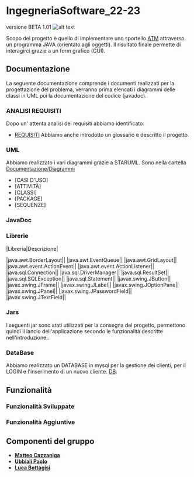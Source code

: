 # IngegneriaSoftware_22-23
versione BETA 1.01
![alt text](https://comunicatidelcredito.it/wp-content/uploads/2019/09/BANCA-D-ITALIA.png)

Scopo del progetto è quello di implementare uno sportello [ATM](https://www.repstatic.it/content/nazionale/img/2021/10/22/144253807-30f920af-3df7-439e-95f7-9e55d5f1a461.jpg) attraverso un programma JAVA (orientato agli oggetti). Il risultato finale permette di interagirci grazie a un form grafico (GUI).

## Documentazione
La seguente documentazione comprende i documenti realizzati per la progettazione del problema, verranno prima elencati i diagrammi delle classi in UML poi la documentazione del codice (javadoc).

### ANALISI REQUISITI
Dopo un' attenta analisi dei requisiti abbiamo identificato:
- [REQUISITI](https://github.com/MatteoCazzaniga/IngegneriaSoftware_22-23/blob/main/Documentazione/Analisi%20Requisiti/ANALISI%20DEI%20REQUISITI.docx)
Abbiamo anche introdotto un glossario e descritto il progetto.

### UML
Abbiamo realizzato i vari diagrammi grazie a STARUML.
Sono nella cartella [Documentazione/Diagrammi](https://github.com/MatteoCazzaniga/IngegneriaSoftware_22-23/tree/main/Documentazione/Diagrammi)
- [CASI D'USO]
- [ATTIVITÀ]
- [CLASSI]
- [PACKAGE]
- [SEQUENZE]

### JavaDoc


### Librerie
|Libreria|Descrizione|

|java.awt.BorderLayout||
|java.awt.EventQueue||
|java.awt.GridLayout||
|java.awt.event.ActionEvent||
|java.awt.event.ActionListener||
|java.sql.Connection||
|ava.sql.DriverManager||
|java.sql.ResultSet||
|java.sql.SQLException||
|java.sql.Statement||
|javax.swing.JButton||
|javax.swing.JFrame||
|javax.swing.JLabel||
|javax.swing.JOptionPane||
|javax.swing.JPanel||
|javax.swing.JPasswordField||
|javax.swing.JTextField||

### Jars
I seguenti jar sono stati utilizzati per la consegna del progetto, permettono quindi il lancio dell'applicazione secondo le funzionalità descritte nell'introduzione..

### DataBase
Abbiamo realizzato un DATABASE in mysql per la gestione dei clienti, per il LOGIN e l'inserimento di un nuovo cliente.
[DB](Code/db/ATM.sql).

## Funzionalità
### Funzionalità Sviluppate
### Funzionalità Aggiuntive


## Componenti del gruppo
- [__Matteo Cazzaniga__](https://github.com/MatteoCazzaniga)
- [__Ubbiali Paolo__](https://github.com/pubbiali)
- [__Luca Bottagisi__](https://github.com/bottuz)
